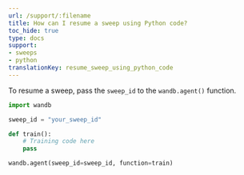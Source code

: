 ```yaml
---
url: /support/:filename
title: How can I resume a sweep using Python code?
toc_hide: true
type: docs
support:
- sweeps
- python
translationKey: resume_sweep_using_python_code
---
```

To resume a sweep, pass the `sweep_id` to the `wandb.agent()` function. 

```python
import wandb

sweep_id = "your_sweep_id"

def train():
    # Training code here
    pass

wandb.agent(sweep_id=sweep_id, function=train)
```